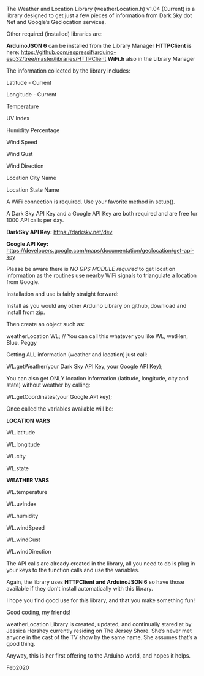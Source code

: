 The Weather and Location Library (weatherLocation.h) v1.04 (Current)
is a library designed to get just a few pieces of information 
from Dark Sky dot Net and Google’s Geolocation services.

Other required (installed) libraries are:

**ArduinoJSON 6** can be installed from the Library Manager
**HTTPClient** is here: https://github.com/espressif/arduino-esp32/tree/master/libraries/HTTPClient
**WiFi.h** also in the Library Manager 

The information collected by the library includes:

Latitude - Current 

Longitude - Current

Temperature

UV Index

Humidity Percentage

Wind Speed

Wind Gust

Wind Direction

Location City Name

Location State Name

A WiFi connection is required. Use your favorite method in setup().
 
A Dark Sky API Key and a Google API Key are both required and are free for 1000 API calls per day.

**DarkSky API Key:** https://darksky.net/dev

**Google API Key:** https://developers.google.com/maps/documentation/geolocation/get-api-key


Please be aware there is *NO GPS MODULE required* to get location information 
as the routines use nearby WiFi signals to triangulate a location from Google.

Installation and use is fairly straight forward: 

Install as you would any other Arduino Library on github, download and install from zip.

Then create an object such as:

weatherLocation WL; // You can call this whatever you like WL, wetHen, Blue, Peggy

Getting ALL information (weather and location) just call:

WL.getWeather(your Dark Sky API Key, your Google API Key);

You can also get ONLY location information (latitude, longitude, city and state) 
without weather by calling:

WL.getCoordinates(your Google API key);

Once called the variables available will be:

**LOCATION VARS**

WL.latitude 

WL.longitude

WL.city

WL.state

**WEATHER VARS**


WL.temperature

WL.uvIndex

WL.humidity

WL.windSpeed

WL.windGust

WL.windDirection


The API calls are already created in the library, all you need to do is plug in 
your keys to the function calls and use the variables. 

Again, the library uses **HTTPClient and ArduinoJSON 6** 
so have those available if they don’t install automatically with this library.

I hope you find good use for this library, and that you make something fun!

Good coding, my friends!



weatherLocation Library is created, updated, and continually stared at by Jessica Hershey 
currently residing on The Jersey Shore. She’s never met anyone in the cast of the TV show 
by the same name. She assumes that’s a good thing. 

Anyway, this is her first offering to the Arduino world, and hopes it helps.

Feb2020

